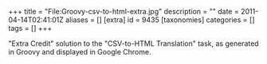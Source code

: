+++
title = "File:Groovy-csv-to-html-extra.jpg"
description = ""
date = 2011-04-14T02:41:01Z
aliases = []
[extra]
id = 9435
[taxonomies]
categories = []
tags = []
+++

"Extra Credit" solution to the "CSV-to-HTML Translation" task, as generated in Groovy and displayed in Google Chrome.
